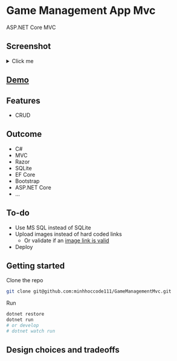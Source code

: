 # Game Management App Mvc

ASP.NET Core MVC

## Screenshot

<details>
    <summary>Click me</summary>
</details>

## [Demo](https://github.com/minhhoccode111)

## Features

- CRUD

## Outcome

- C#
- MVC
- Razor
- SQLite
- EF Core
- Bootstrap
- ASP.NET Core
- ...

## To-do

- Use MS SQL instead of SQLite
- Upload images instead of hard coded links
  - Or validate if an [image link is valid](https://stackoverflow.com/questions/11082804/detecting-image-url-in-c-net)
- Deploy

## Getting started

Clone the repo

```bash
git clone git@github.com:minhhoccode111/GameManagementMvc.git
```

Run

```bash
dotnet restore
dotnet run
# or develop
# dotnet watch run
```

## Design choices and tradeoffs

<!---->
<!-- - Avoid using a `ICollection<>` field in Models for scalability and use ViewModels to pass needed data to Views instead -->
<!---->
<!-- Example connection between Game and Genre is many-to-many -->
<!---->
<!-- ```csharp -->
<!-- // Bad -->
<!-- public class Game -->
<!-- { -->
<!--     // ... fields -->
<!-- } -->
<!-- public class Genre -->
<!-- { -->
<!--     // ... fields -->
<!--     public ICollection<Game>? Games {get; set;} -->
<!-- } -->
<!-- // Good: Because the likelihood that a Game Model has infinite genres is low -->
<!-- public class Game -->
<!-- { -->
<!--     // ... fields -->
<!--     public ICollection<Genre>? Genres {get; set;} -->
<!-- } -->
<!-- public class Genre -->
<!-- { -->
<!--     // ... fields -->
<!-- } -->
<!-- ``` -->
<!---->
<!-- Similarly, connection between Company and Game is one-to-many -->
<!---->
<!-- ```csharp -->
<!-- // Bad -->
<!-- public class Game -->
<!-- { -->
<!--     // ... fields -->
<!-- } -->
<!-- public class Company -->
<!-- { -->
<!--     // ... fields -->
<!--     public ICollection<Game>? Games {get; set;} -->
<!-- } -->
<!-- // Good -->
<!-- public class Game -->
<!-- { -->
<!--     // ... fields -->
<!--     public Company Company {get; set;} -->
<!-- } -->
<!-- public class Company -->
<!-- { -->
<!--     // ... fields -->
<!-- } -->
<!-- ``` -->
